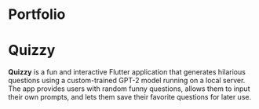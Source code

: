 # Portfolio

# Quizzy
**Quizzy** is a fun and interactive Flutter application that generates hilarious questions using a custom-trained GPT-2 model running on a local server. The app provides users with random funny questions, allows them to input their own prompts, and lets them save their favorite questions for later use.

